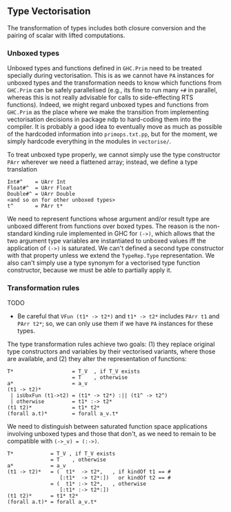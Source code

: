## Type Vectorisation



The transformation of types includes both closure conversion and the pairing of scalar with lifted computations.


### Unboxed types



Unboxed types and functions defined in `GHC.Prim` need to be treated specially during vectorisation.  This is as we cannot have `PA` instances for unboxed types and the transformation needs to know which functions from `GHC.Prim` can be safely parallelised (e.g., its fine to run many `+#` in parallel, whereas this is not really advisable for calls to side-effecting RTS functions).  Indeed, we might regard unboxed types and functions from `GHC.Prim` as the place where we make the transition from implementing vectorisation decisions in package ndp to hard-coding them into the compiler.  It is probably a good idea to eventually move as much as possible of the hardcoded information into `primops.txt.pp`, but for the moment, we simply hardcode everything in the modules in `vectorise/`.



To treat unboxed type properly, we cannot simply use the type constructor `PArr` wherever we need a flattened array; instead, we define a type translation


```wiki
Int#^    = UArr Int
Float#^  = UArr Float
Double#^ = UArr Double
<and so on for other unboxed types>
t^       = PArr t*
```


We need to represent functions whose argument and/or result type are unboxed different from functions over boxed types.  The reason is the non-standard kinding rule implemented in GHC for `(->)`, which allows that the two argument type variables are instantiated to unboxed values iff the application of `(->)` is saturated.  We can't defined a second type constructor with that property unless we extend the `TypeRep.Type` representation.  We also can't simply use a type synonym for a vectorised type function constructor, because we must be able to partially apply it.


### Transformation rules



TODO


- Be careful that `VFun (t1* -> t2*)` and `t1* -> t2*` includes `PArr t1` and `PArr t2*`; so, we can only use them if we have `PA` instances for these types.


The type transformation rules achieve two goals: (1) they replace original type constructors and variables by their vectorised variants, where those are available, and (2) they alter the representation of functions:


```wiki
T*                   = T_V  , if T_V exists
                     = T    , otherwise
a*                   = a_v
(t1 -> t2)*
 | isUbxFun (t1->t2) = (t1* -> t2*) :|| (t1^ -> t2^)
 | otherwise         = t1* :-> t2*
(t1 t2)*             = t1* t2*
(forall a.t)*        = forall a_v.t*
```


We need to distinguish between saturated function space applications involving unboxed types and those that don't, as we need to remain to be compatible with `(->_v) = (:->)`.


```wiki
T*            = T_V , if T_V exists
              = T    , otherwise
a*            = a_v
(t1 -> t2)*   = (  t1*  -> t2*,   , if kindOf t1 == #
                 [:t1*  -> t2*:])   or kindOf t2 == #
              = (  t1* :-> t2*,   , otherwise
                 [:t1* :-> t2*:])
(t1 t2)*      = t1* t2*
(forall a.t)* = forall a_v.t*
```